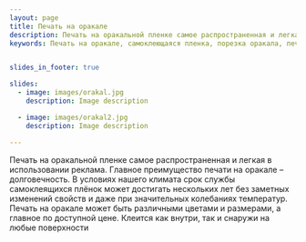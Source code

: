 ```yaml
---
layout: page
title: Печать на оракале
description: Печать на оракальной пленке самое распространенная и легкая в использовании реклама. Главное преимущество печати на оракале – долговечность.
keywords: Печать на оракале, самоклеющаяся пленка, порезка оракала, печать наклеек, поклейка оракала за метр квадратный.


slides_in_footer: true

slides:
  - image: images/orakal.jpg
    description: Image description

  - image: images/orakal2.jpg
    description: Image description

---
```



Печать на оракальной пленке самое распространенная и легкая в использовании реклама. Главное преимущество печати на оракале – долговечность. В условиях нашего климата срок службы самоклеящихся плёнок может достигать нескольких лет без заметных изменений свойств и даже при значительных колебаниях температур. Печать на оракале  может быть различными цветами и размерами, а главное по доступной цене. Клеится как внутри, так и снаружи на любые поверхности
